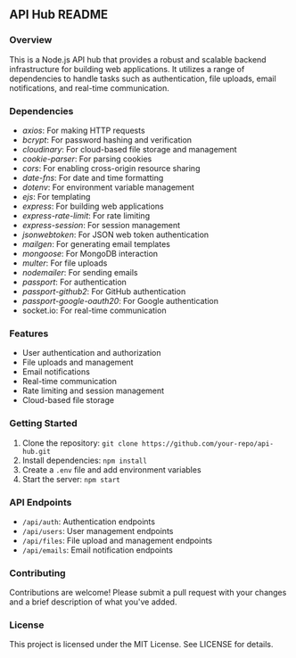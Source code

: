 ## API Hub README

### Overview

This is a Node.js API hub that provides a robust and scalable backend infrastructure for building web applications. It utilizes a range of dependencies to handle tasks such as authentication, file uploads, email notifications, and real-time communication.

### Dependencies

- *axios*: For making HTTP requests
- *bcrypt*: For password hashing and verification
- *cloudinary*: For cloud-based file storage and management
- *cookie-parser*: For parsing cookies
- *cors*: For enabling cross-origin resource sharing
- *date-fns*: For date and time formatting
- *dotenv*: For environment variable management
- *ejs*: For templating
- *express*: For building web applications
- *express-rate-limit*: For rate limiting
- *express-session*: For session management
- *jsonwebtoken*: For JSON web token authentication
- *mailgen*: For generating email templates
- *mongoose*: For MongoDB interaction
- *multer*: For file uploads
- *nodemailer*: For sending emails
- *passport*: For authentication
- *passport-github2*: For GitHub authentication
- *passport-google-oauth20*: For Google authentication
- socket.io: For real-time communication

### Features

- User authentication and authorization
- File uploads and management
- Email notifications
- Real-time communication
- Rate limiting and session management
- Cloud-based file storage

### Getting Started

1. Clone the repository: `git clone https://github.com/your-repo/api-hub.git`
2. Install dependencies: `npm install`
3. Create a `.env` file and add environment variables
4. Start the server: `npm start`

### API Endpoints

- `/api/auth`: Authentication endpoints
- `/api/users`: User management endpoints
- `/api/files`: File upload and management endpoints
- `/api/emails`: Email notification endpoints

### Contributing

Contributions are welcome! Please submit a pull request with your changes and a brief description of what you've added.

### License

This project is licensed under the MIT License. See LICENSE for details.
